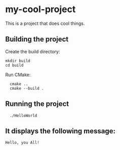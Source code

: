 # my-cool-project

This is a project that does cool things.

## Building the project

Create the build directory:

    mkdir build
    cd build

Run CMake:
  
      cmake ..
      cmake --build .

## Running the project
  
      ./HelloWorld

## It displays the following message:

    Hello, you All!